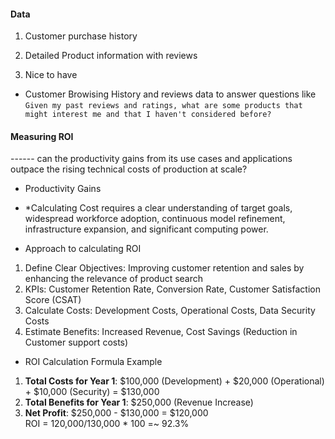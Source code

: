 #### Data 
1. Customer purchase history
2. Detailed Product information with reviews

2. Nice to have
- Customer Browising History and reviews data  to answer questions like `Given my past reviews and ratings, what are some products that might interest me and that I haven't considered before?`

#### Measuring ROI
------ can the productivity gains from its use cases and applications outpace the rising technical costs of production at scale? 
- Productivity Gains
- *Calculating Cost requires a clear understanding of target goals, widespread workforce adoption, continuous model refinement, infrastructure expansion, and significant computing power.

- Approach to calculating ROI   
1. Define Clear Objectives: Improving customer retention and sales by enhancing the relevance of product search
2. KPIs: Customer Retention Rate, Conversion Rate, Customer Satisfaction Score (CSAT)
3. Calculate Costs: Development Costs, Operational Costs, Data Security Costs
4. Estimate Benefits: Increased Revenue, Cost Savings (Reduction in Customer support costs)

- ROI Calculation Formula Example
1. **Total Costs for Year 1**: $100,000 (Development) + $20,000 (Operational) + $10,000 (Security) = $130,000  
2. **Total Benefits for Year 1**: $250,000 (Revenue Increase)  
3. **Net Profit**: $250,000 - $130,000 = $120,000  
ROI = 120,000/130,000 * 100 =~ 92.3%  
